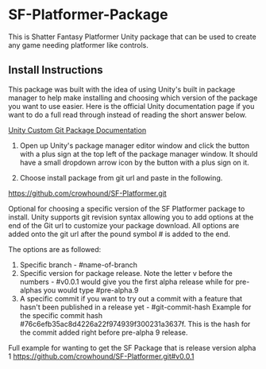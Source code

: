 # SF-Platformer-Package
 This is Shatter Fantasy Platformer Unity package that can be used to create any game needing platformer like controls. 


## Install Instructions
This package was built with the idea of using Unity's built in package manager to help make installing and choosing which version of the package you want to use easier.
Here is the official Unity documentation page if you want to do a full read through instead of reading the short answer below.

[Unity Custom Git Package Documentation](https://docs.unity3d.com/6000.0/Documentation/Manual/upm-git.html#extended)

1. Open up Unity's package manager editor window and click the button with a plus sign at the top left of the package manager window. It should have a small dropdown arrow icon by the button with a plus sign on it.
   
2. Choose install package from git url and paste in the following.

https://github.com/crowhound/SF-Platformer.git

Optional for choosing a specific version of the SF Platformer package to install.
Unity supports git revision syntax allowing you to add options at the end of the Git url to customize your package download.
All options are added onto the git url after the pound symbol # is added to the end.

The options are as followed:
1. Specific branch  - #name-of-branch
2. Specific version for package release. Note the letter v before the numbers - #v0.0.1 would give you the first alpha release while for pre-alphas you would type #pre-alpha.9
3. A specific commit if you want to try out a commit with a feature that hasn't been published in a release yet - #git-commit-hash
Example for the specific commit hash #76c6efb35ac8d4226a22f974939f300231a3637f. This is the hash for the commit added right before pre-alpha 9 release.

Full example for wanting to get the SF Package that is release version alpha 1
https://github.com/crowhound/SF-Platformer.git#v0.0.1

